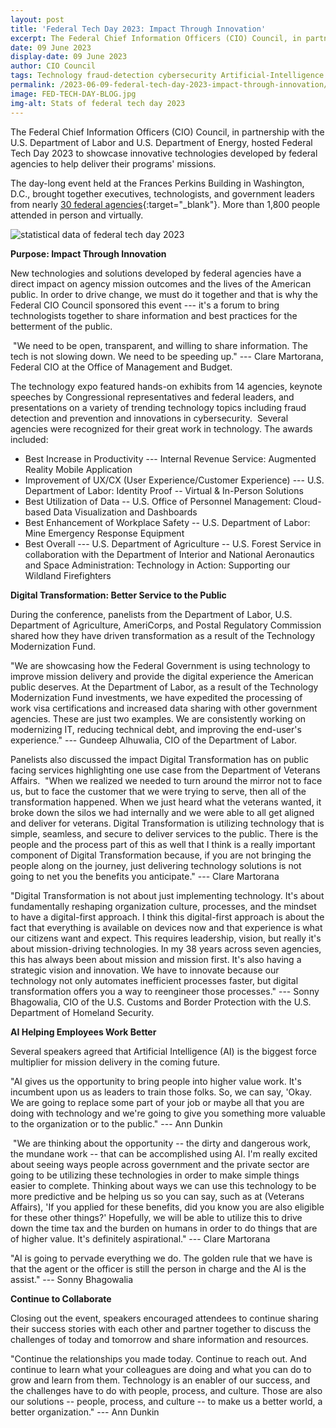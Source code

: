```yaml
---
layout: post
title: 'Federal Tech Day 2023: Impact Through Innovation'
excerpt: The Federal Chief Information Officers (CIO) Council, in partnership with the U.S. Department of Labor and U.S. Department of Energy, hosted Federal Tech Day 2023 to showcase innovative technologies developed by federal agencies to help deliver their programs’ missions.
date: 09 June 2023
display-date: 09 June 2023
author: CIO Council
tags: Technology fraud-detection cybersecurity Artificial-Intelligence
permalink: /2023-06-09-federal-tech-day-2023-impact-through-innovation/
image: FED-TECH-DAY-BLOG.jpg
img-alt: Stats of federal tech day 2023
---
```


The Federal Chief Information Officers (CIO) Council, in partnership with the U.S. Department of Labor and U.S. Department of Energy, hosted Federal Tech Day 2023 to showcase innovative technologies developed by federal agencies to help deliver their programs' missions.

The day-long event held at the Frances Perkins Building in Washington, D.C., brought together executives, technologists, and government leaders from nearly [30 federal agencies](https://www.dol.gov/agencies/oasam/centers-offices/ocio/tech-day#:~:text=Federal%20Tech%20Day%20Is%20Coming%20May%2018%2C%202023&text=Join%20us%20on%20Thursday%2C%20May,help%20deliver%20their%20program%27s%20mission.){:target="_blank"}. More than 1,800 people attended in person and virtually.

<img src="{{site.baseurl}}/assets/images/blog/FED-TECH-DAY-BLOG.jpg" alt="statistical data of federal tech day 2023" style="display: block; margin-left: auto; margin-right: auto;">

**Purpose: Impact Through Innovation**

New technologies and solutions developed by federal agencies have a direct impact on agency mission outcomes and the lives of the American public. In order to drive change, we must do it together and that is why the Federal CIO Council sponsored this event --- it's a forum to bring technologists together to share information and best practices for the betterment of the public.

 "We need to be open, transparent, and willing to share information. The tech is not slowing down. We need to be speeding up." --- Clare Martorana, Federal CIO at the Office of Management and Budget.

The technology expo featured hands-on exhibits from 14 agencies, keynote speeches by Congressional representatives and federal leaders, and presentations on a variety of trending technology topics including fraud detection and prevention and innovations in cybersecurity.  Several agencies were recognized for their great work in technology. The awards included:

- Best Increase in Productivity --- Internal Revenue Service: Augmented Reality Mobile Application
- Improvement of UX/CX (User Experience/Customer Experience) --- U.S. Department of Labor: Identity Proof -- Virtual & In-Person Solutions
- Best Utilization of Data -- U.S. Office of Personnel Management: Cloud-based Data Visualization and Dashboards
- Best Enhancement of Workplace Safety -- U.S. Department of Labor: Mine Emergency Response Equipment
- Best Overall --- U.S. Department of Agriculture -- U.S. Forest Service in collaboration with the Department of Interior and National Aeronautics and Space Administration: Technology in Action: Supporting our Wildland Firefighters

**Digital Transformation: Better Service to the Public**

During the conference, panelists from the Department of Labor, U.S. Department of Agriculture, AmeriCorps, and Postal Regulatory Commission shared how they have driven transformation as a result of the Technology Modernization Fund.

"We are showcasing how the Federal Government is using technology to improve mission delivery and provide the digital experience the American public deserves. At the Department of Labor, as a result of the Technology Modernization Fund investments, we have expedited the processing of work visa certifications and increased data sharing with other government agencies. These are just two examples. We are consistently working on modernizing IT, reducing technical debt, and improving the end-user's experience." --- Gundeep Alhuwalia, CIO of the Department of Labor.

Panelists also discussed the impact Digital Transformation has on public facing services highlighting one use case from the Department of Veterans Affairs. 
"When we realized we needed to turn around the mirror not to face us, but to face the customer that we were trying to serve, then all of the transformation happened. When we just heard what the veterans wanted, it broke down the silos we had internally and we were able to all get aligned and deliver for veterans. Digital Transformation is utilizing technology that is simple, seamless, and secure to deliver services to the public. There is the people and the process part of this as well that I think is a really important component of Digital Transformation because, if you are not bringing the people along on the journey, just delivering technology solutions is not going to net you the benefits you anticipate." --- Clare Martorana

"Digital Transformation is not about just implementing technology. It's about fundamentally reshaping organization culture, processes, and the mindset to have a digital-first approach. I think this digital-first approach is about the fact that everything is available on devices now and that experience is what our citizens want and expect. This requires leadership, vision, but really it's about mission-driving technologies. In my 38 years across seven agencies, this has always been about mission and mission first. It's also having a strategic vision and innovation. We have to innovate because our technology not only automates inefficient processes faster, but digital transformation offers you a way to reengineer those processes." --- Sonny Bhagowalia, CIO of the U.S. Customs and Border Protection with the U.S. Department of Homeland Security.

**AI Helping Employees Work Better**

Several speakers agreed that Artificial Intelligence (AI) is the biggest force multiplier for mission delivery in the coming future.

"AI gives us the opportunity to bring people into higher value work. It's incumbent upon us as leaders to train those folks. So, we can say, 'Okay. We are going to replace some part of your job or maybe all that you are doing with technology and we're going to give you something more valuable to the organization or to the public." --- Ann Dunkin

 "We are thinking about the opportunity -- the dirty and dangerous work, the mundane work -- that can be accomplished using AI. I'm really excited about seeing ways people across government and the private sector are going to be utilizing these technologies in order to make simple things easier to complete. Thinking about ways we can use this technology to be more predictive and be helping us so you can say, such as at (Veterans Affairs), 'If you applied for these benefits, did you know you are also eligible for these other things?' Hopefully, we will be able to utilize this to drive down the time tax and the burden on humans in order to do things that are of higher value. It's definitely aspirational." --- Clare Martorana

"AI is going to pervade everything we do. The golden rule that we have is that the agent or the officer is still the person in charge and the AI is the assist." --- Sonny Bhagowalia

**Continue to Collaborate**

Closing out the event, speakers encouraged attendees to continue sharing their success stories with each other and partner together to discuss the challenges of today and tomorrow and share information and resources.

"Continue the relationships you made today. Continue to reach out. And continue to learn what your colleagues are doing and what you can do to grow and learn from them. Technology is an enabler of our success, and the challenges have to do with people, process, and culture. Those are also our solutions -- people, process, and culture -- to make us a better world, a better organization." --- Ann Dunkin